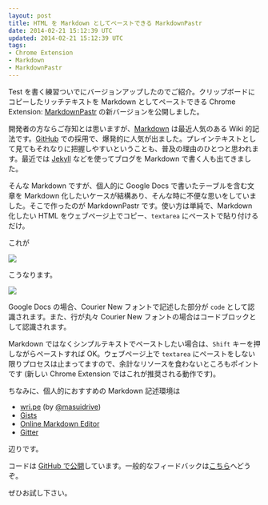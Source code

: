 ```yaml
---           
layout: post
title: HTML を Markdown としてペーストできる MarkdownPastr
date: 2014-02-21 15:12:39 UTC
updated: 2014-02-21 15:12:39 UTC
tags:
- Chrome Extension
- Markdown
- MarkdownPastr
---
```


Test を書く練習ついでにバージョンアップしたのでご紹介。クリップボードにコピーしたリッチテキストを Markdown としてペーストできる Chrome Extension: [MarkdownPastr](https://chrome.google.com/webstore/detail/markdown-pastr/pjeclabeidkcjhopjbgpiimlaccpdkgk) の新バージョンを公開しました。   

<!-- excerpt -->
  
開発者の方ならご存知とは思いますが、[Markdown](http://ja.wikipedia.org/wiki/Markdown) は最近人気のある Wiki 的記法です。[GitHub](https://github.com/) での採用で、爆発的に人気が出ました。プレインテキストとして見てもそれなりに把握しやすいということも、普及の理由のひとつと思われます。最近では [Jekyll](http://jekyllrb.com/) などを使ってブログを Markdown で書く人も出てきました。   
  
そんな Markdown ですが、個人的に Google Docs で書いたテーブルを含む文章を Markdown 化したいケースが結構あり、そんな時に不便な思いをしていました。そこで作ったのが MarkdownPastr です。使い方は単純で、Markdown 化したい HTML をウェブページ上でコピー、`textarea` にペーストで貼り付けるだけ。  
  
これが   

[![](http://2.bp.blogspot.com/-TDy5N6O4yqI/UwdpgWIeIJI/AAAAAAAAoTI/vKeRUpKXlWM/s1600/copy.png)](http://2.bp.blogspot.com/-TDy5N6O4yqI/UwdpgWIeIJI/AAAAAAAAoTI/vKeRUpKXlWM/s1600/copy.png)
  
こうなります。   

[![](http://4.bp.blogspot.com/-TeRARHGfTqY/UwdpgU21WII/AAAAAAAAoTU/QJQ2CZ3JKZk/s1600/paste.png)](http://4.bp.blogspot.com/-TeRARHGfTqY/UwdpgU21WII/AAAAAAAAoTU/QJQ2CZ3JKZk/s1600/paste.png)
  
  
Google Docs の場合、Courier New フォントで記述した部分が `code` として認識されます。また、行が丸々 Courier New フォントの場合はコードブロックとして認識されます。   
  
Markdown ではなくシンプルテキストでペーストしたい場合は、`Shift` キーを押しながらペーストすれば OK。ウェブページ上で `textarea` にペーストをしない限りプロセスは止まってますので、余計なリソースを食わないところもポイントです (新しい Chrome Extension ではこれが推奨される動作です)。   
  
ちなみに、個人的におすすめの Markdown 記述環境は   
  

* [wri.pe](https://wri.pe/) (by [@masuidrive](https://twitter.com/masuidrive))
* [Gists](https://gist.github.com/)
* [Online Markdown Editor](http://www.ctrlshift.net/project/markdowneditor/)
* [Gitter](http://gitter.im/)

  
辺りです。   
  
コードは [GitHub で公開](https://github.com/agektmr/MarkdownPastr)しています。一般的なフィードバックは[こちら](https://chrome.google.com/webstore/support/pjeclabeidkcjhopjbgpiimlaccpdkgk)へどうぞ。  
  
ぜひお試し下さい。